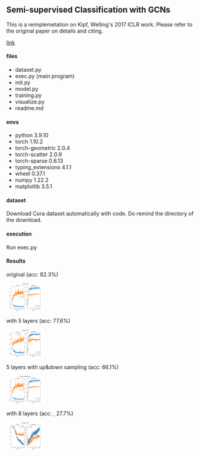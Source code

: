 ## Semi-supervised Classification with GCNs

This is a reimplemetation on Kipf, Welling's 2017 ICLR work. Please refer to the original paper on details and citing.

[link](https://tkipf.github.io/graph-convolutional-networks/)

#### files

- dataset.py
- exec.py (main program)
- init.py
- model.py
- training.py
- visualize.py
- readme.md

#### envs
- python		 3.9.10
- torch              1.10.2
- torch-geometric    2.0.4
- torch-scatter      2.0.9
- torch-sparse       0.6.13
- typing_extensions  4.1.1
- wheel              0.37.1
- numpy              1.22.2
- matplotlib         3.5.1

#### dataset

Download Cora dataset automatically with code. Do remind the directory of the download.

#### execution

Run exec.py

#### Results

original (acc: 82.3%)

<img src="./asset/2-layer-GCN.png" alt="2-layer-GCN" width="100" />

with 5 layers (acc: 77.6%)

<img src="./asset/5-layer GCN.png" alt="5-layer GCN" width="100" />

5 layers with up&down sampling (acc: 66.1%)

<img src="./asset/5-layer GCN(Novel).png" alt="5-layer GCN(Novel)" width="100" />

with 8 layers (acc: , 27.7%)

<img src="./asset/8-layer GCN.png" alt="8-layer GCN" width="100" />
